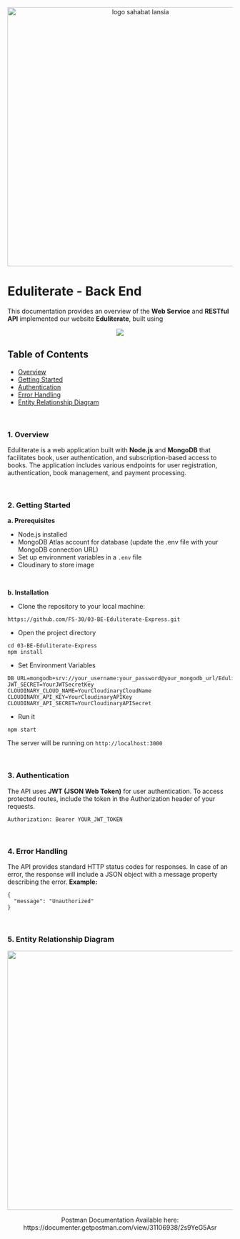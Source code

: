 <p align="center">
  <img src="https://imgur.com/ChAicVH.png" alt="logo sahabat lansia" width="580"/>
</p>

# Eduliterate - Back End

This documentation provides an overview of the **Web Service** and **RESTful API** implemented our website **Eduliterate**, built using
<p align="center">
  <a href="https://skillicons.dev">
    <img src="https://skillicons.dev/icons?i=mongodb,express,nodejs,postman" />
  </a>
</p>

## Table of Contents
- [Overview](https://github.com/FS-30/03-BE-Eduliterate-Express.git#overview)
- [Getting Started](https://github.com/FS-30/03-BE-Eduliterate-Express.git#getting-started)
- [Authentication](https://github.com/FS-30/03-BE-Eduliterate-Express.git#authentication)
- [Error Handling](https://github.com/FS-30/03-BE-Eduliterate-Express.git#error-handling)
- [Entity Relationship Diagram](https://github.com/FS-30/03-BE-Eduliterate-Express.git#erd)

<br>

### 1. Overview <a name="overview"></a>
Eduliterate is a web application built with **Node.js** and **MongoDB** that facilitates book, user authentication, and subscription-based access to books. 
The application includes various endpoints for user registration, authentication, book management, and payment processing.

<br>

### 2. Getting Started <a name="getting-started"></a>
**a. Prerequisites**
- Node.js installed
- MongoDB Atlas account for database (update the .env file with your MongoDB connection URL)
- Set up environment variables in a ```.env``` file
- Cloudinary to store image

<br>

**b. Installation**
- Clone the repository to your local machine:
```
https://github.com/FS-30/03-BE-Eduliterate-Express.git
```
- Open the project directory
```
cd 03-BE-Eduliterate-Express
npm install
```
- Set Environment Variables
```
DB_URL=mongodb+srv://your_username:your_password@your_mongodb_url/Eduliterate
JWT_SECRET=YourJWTSecretKey
CLOUDINARY_CLOUD_NAME=YourCloudinaryCloudName
CLOUDINARY_API_KEY=YourCloudinaryAPIKey
CLOUDINARY_API_SECRET=YourCloudinaryAPISecret
```
- Run it
```
npm start
```
The server will be running on `http://localhost:3000`

<br>

### 3. Authentication <a name="authentication"></a>
The API uses **JWT (JSON Web Token)** for user authentication. To access protected routes, include the token in the Authorization header of your requests.
```
Authorization: Bearer YOUR_JWT_TOKEN
```

<br>

### 4. Error Handling <a name="error-handling"></a>
The API provides standard HTTP status codes for responses. In case of an error, the response will include a JSON object with a message property describing the error.
**Example:**
```
{
  "message": "Unauthorized"
}
```

<br>

### 5. Entity Relationship Diagram <a name="erd"></a>
<p align="center">
  <img src="https://imgur.com/ztaCH4G.png" height="580"/>
</p>
<p align="center">
Postman Documentation Available here: https://documenter.getpostman.com/view/31106938/2s9YeG5Asr
</p>
